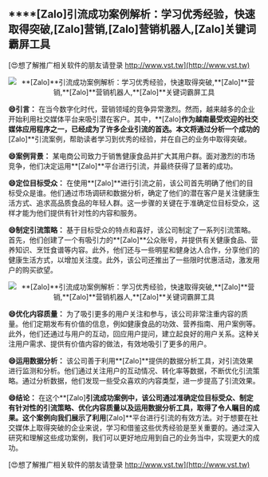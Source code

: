 ## ****[Zalo]**引流成功案例解析：学习优秀经验，快速取得突破,**[Zalo]**营销,**[Zalo]**营销机器人,**[Zalo]**关键词霸屏工具**

[😍想了解推广相关软件的朋友请登录 http://www.vst.tw](http://www.vst.tw)

 <center><img src="https://vst.tw/MP4/tuiguang/png/2.png" alt="**[Zalo]**引流成功案例解析：学习优秀经验，快速取得突破,**[Zalo]**营销,**[Zalo]**营销机器人,**[Zalo]**关键词霸屏工具"></center>

**😄引言：**
在当今数字化时代，营销领域的竞争异常激烈。然而，越来越多的企业开始利用社交媒体平台来吸引潜在客户。其中，**[Zalo]**作为越南最受欢迎的社交媒体应用程序之一，已经成为了许多企业引流的首选。本文将通过分析一个成功的**[Zalo]**引流案例，帮助读者学习到优秀的经验，并在自己的业务中取得突破。

**😄案例背景：**
某电商公司致力于销售健康食品并扩大其用户群。面对激烈的市场竞争，他们决定运用**[Zalo]**平台进行引流，并最终获得了显著的成功。

**😄定位目标受众：**
在使用**[Zalo]**进行引流之前，该公司首先明确了他们的目标受众是谁。他们通过市场调研和数据分析，确定了他们的潜在客户是关注健康生活方式、追求高品质食品的年轻人群。这一步骤的关键在于准确定位目标受众，这样才能为他们提供有针对性的内容和服务。

**😄制定引流策略：**
基于目标受众的特点和喜好，该公司制定了一系列引流策略。首先，他们创建了一个有吸引力的**[Zalo]**公众账号，并提供有关健康食品、营养知识、烹饪食谱等内容。此外，他们还与一些明星和健身达人合作，分享他们的健康生活方式，以增加关注度。此外，该公司还推出了一些限时优惠活动，激发用户的购买欲望。

 <center><img src="https://vst.tw/MP4/tuiguang/png/6.png" alt="**[Zalo]**引流成功案例解析：学习优秀经验，快速取得突破,**[Zalo]**营销,**[Zalo]**营销机器人,**[Zalo]**关键词霸屏工具"></center>

**😄优化内容质量：**
为了吸引更多的用户关注和参与，该公司非常注重内容的质量。他们定期发布有价值的信息，例如健康食品的功效、营养指南、用户案例等。此外，他们还通过与用户的互动，回应用户提问，建立起良好的用户关系。这种关注用户需求、提供有价值内容的做法，有效地吸引了更多的用户。

**😄运用数据分析：**
该公司善于利用**[Zalo]**提供的数据分析工具，对引流效果进行监测和分析。他们通过关注用户的互动情况、转化率等数据，不断优化引流策略。通过分析数据，他们发现一些受众喜欢的内容类型，进一步提高了引流效果。

**😄结论：**
在这个**[Zalo]**引流成功案例中，该公司通过准确定位目标受众、制定有针对性的引流策略、优化内容质量以及运用数据分析工具，取得了令人瞩目的成果。这个案例向我们展示了利用**[Zalo]**平台进行引流的有效方法。对于想要在社交媒体上取得突破的企业来说，学习和借鉴这些优秀经验是至关重要的。通过深入研究和理解这些成功案例，我们可以更好地应用到自己的业务当中，实现更大的成功。

[😍想了解推广相关软件的朋友请登录 http://www.vst.tw](http://www.vst.tw)



